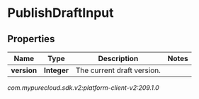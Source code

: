 # PublishDraftInput


## Properties

| Name | Type | Description | Notes |
| ------------ | ------------- | ------------- | ------------- |
| **version** | **Integer** | The current draft version. |  |




_com.mypurecloud.sdk.v2:platform-client-v2:209.1.0_
